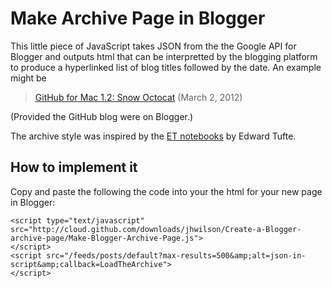 # Make Archive Page in Blogger

This little piece of JavaScript takes JSON from the the Google API for Blogger and outputs html that can be interpretted by the blogging platform to produce a hyperlinked list of blog titles followed by the date. An example might be

> [GitHub for Mac 1.2: Snow Octocat](https://github.com/blog/1067-github-for-mac-1-2-snow-octocat) (March 2, 2012)

(Provided the GitHub blog were on Blogger.)

The archive style was inspired by the [ET notebooks][1] by Edward Tufte.

## How to implement it

Copy and paste the following the code into your the html for your new page in Blogger:

    <script type="text/javascript" src="http://cloud.github.com/downloads/jhwilson/Create-a-Blogger-archive-page/Make-Blogger-Archive-Page.js">
    </script>
    <script src="/feeds/posts/default?max-results=500&amp;alt=json-in-script&amp;callback=LoadTheArchive">
    </script>

[1]:http://www.edwardtufte.com/bboard/q-and-a?topic_id=1
